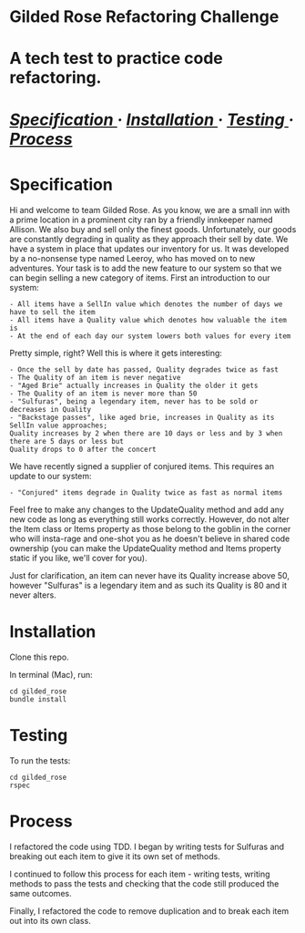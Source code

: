 <h1> Gilded Rose Refactoring Challenge<h1> 
<div>
A tech test to practice code refactoring.
<h5>
<a href='https://github.com/kwatts949/gilded_rose/blob/main/README.md#Specification'> Specification </a> <span> · </span>
<a href='https://github.com/kwatts949/gilded_rose/blob/main/README.md#Installation'> Installation </a><span> · </span>
<a href='https://github.com/kwatts949/gilded_rose/blob/main/README.md#Testing'> Testing </a><span> · </span>
<a href='https://github.com/kwatts949/banking_app/blob/main/README.md#Process'> Process </a>  
<h5>
</div>

# Specification

Hi and welcome to team Gilded Rose. As you know, we are a small inn with a prime location in a
prominent city ran by a friendly innkeeper named Allison. We also buy and sell only the finest goods.
Unfortunately, our goods are constantly degrading in quality as they approach their sell by date. We
have a system in place that updates our inventory for us. It was developed by a no-nonsense type named
Leeroy, who has moved on to new adventures. Your task is to add the new feature to our system so that
we can begin selling a new category of items. First an introduction to our system:

	- All items have a SellIn value which denotes the number of days we have to sell the item
	- All items have a Quality value which denotes how valuable the item is
	- At the end of each day our system lowers both values for every item

Pretty simple, right? Well this is where it gets interesting:

	- Once the sell by date has passed, Quality degrades twice as fast
	- The Quality of an item is never negative
	- "Aged Brie" actually increases in Quality the older it gets
	- The Quality of an item is never more than 50
	- "Sulfuras", being a legendary item, never has to be sold or decreases in Quality
	- "Backstage passes", like aged brie, increases in Quality as its SellIn value approaches;
	Quality increases by 2 when there are 10 days or less and by 3 when there are 5 days or less but
	Quality drops to 0 after the concert

We have recently signed a supplier of conjured items. This requires an update to our system:

	- "Conjured" items degrade in Quality twice as fast as normal items

Feel free to make any changes to the UpdateQuality method and add any new code as long as everything
still works correctly. However, do not alter the Item class or Items property as those belong to the
goblin in the corner who will insta-rage and one-shot you as he doesn't believe in shared code
ownership (you can make the UpdateQuality method and Items property static if you like, we'll cover
for you).

Just for clarification, an item can never have its Quality increase above 50, however "Sulfuras" is a
legendary item and as such its Quality is 80 and it never alters.

# Installation

Clone this repo.

In terminal (Mac), run:

```
cd gilded_rose
bundle install
```

# Testing

To run the tests:

```
cd gilded_rose
rspec
```
# Process

I refactored the code using TDD. I began by writing tests for Sulfuras and breaking out each item to give it its own set of methods. 

I continued to follow this process for each item - writing tests, writing methods to pass the tests and checking that the code still produced the same outcomes.

Finally, I refactored the code to remove duplication and to break each item out into its own class.